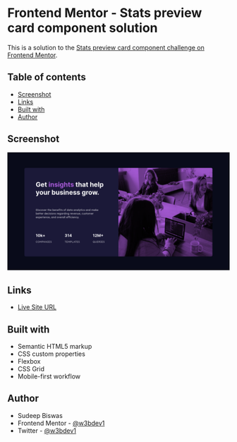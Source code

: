 # Frontend Mentor - Stats preview card component solution
This is a solution to the [Stats preview card component challenge on Frontend Mentor](https://www.frontendmentor.io/challenges/stats-preview-card-component-8JqbgoU62).

## Table of contents
- [Screenshot](#screenshot)
- [Links](#links)
- [Built with](#built-with)
- [Author](#author)

## Screenshot
![](./screenshot.png)

## Links
- [Live Site URL](https://w3bdev1.github.io/stats-preview-card-component)

## Built with
- Semantic HTML5 markup
- CSS custom properties
- Flexbox
- CSS Grid
- Mobile-first workflow

## Author
- Sudeep Biswas
- Frontend Mentor - [@w3bdev1](https://www.frontendmentor.io/profile/w3bdev1)
- Twitter - [@w3bdev1](https://www.twitter.com/w3bdev1)
